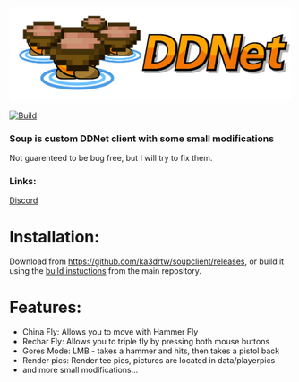 [![DDraceNetwork](docs/assets/SoupClient_Logo_Horizontal.svg)](https://github.com/ka3drtw/soupclient) 

[![Build](https://github.com/sjrc6/TaterClient-ddnet/workflows/Build/badge.svg)](https://github.com/ddnet/ddnet?tab=readme-ov-file#building-on-windows-with-the-visual-studio-ide)

### Soup is custom DDNet client with some small modifications 
Not guarenteed to be bug free, but I will try to fix them.

### Links:
[Discord](https://dsc.gg/souptw)

# Installation:

Download from https://github.com/ka3drtw/soupclient/releases, or build it using the [build instuctions](https://github.com/ddnet/ddnet?tab=readme-ov-file#building-on-windows-with-the-visual-studio-ide) from the main repository. 

# Features:
- China Fly: Allows you to move with Hammer Fly
- Rechar Fly: Allows you to triple fly by pressing both mouse buttons
- Gores Mode: LMB - takes a hammer and hits, then takes a pistol back
- Render pics: Render tee pics, pictures are located in data/playerpics
- and more small modifications...
